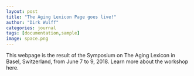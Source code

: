 ```yaml
---
layout: post
title: "The Aging Lexicon Page goes live!"
author: "Dirk Wulff"
categories: journal
tags: [documentation,sample]
image: space.png
---
```


This webpage is the result of the Symposium on The Aging Lexicon in Basel, Switzerland, from June 7 to 9, 2018. Learn more about the workshop here. 
